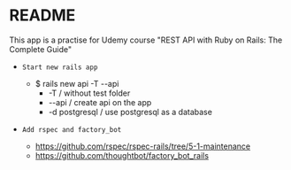 # README

This app is a practise for Udemy course "REST API with Ruby on Rails: The Complete Guide"

* `Start new rails app`
  * $ rails new api -T --api
    * -T / without test folder
    *  --api / create api on the app
    * -d postgresql / use postgresql as a database

* `Add rspec and factory_bot`
  * https://github.com/rspec/rspec-rails/tree/5-1-maintenance
  * https://github.com/thoughtbot/factory_bot_rails 
  